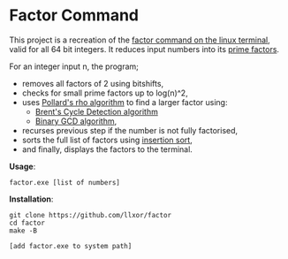 # Factor Command
This project is a recreation of the [factor command on the linux terminal](https://en.wikipedia.org/wiki/Factor_(Unix)), valid for all 64 bit integers. It reduces input numbers into its [prime factors](https://en.wikipedia.org/wiki/Integer_factorization#Prime_decomposition).

For an integer input n, the program;
- removes all factors of 2 using bitshifts,
- checks for small prime factors up to log(n)^2,
- uses [Pollard's rho algorithm](https://en.wikipedia.org/wiki/Pollard%27s_rho_algorithm) to find a larger factor using:
    - [Brent's Cycle Detection algorithm](https://en.wikipedia.org/wiki/Cycle_detection#Brent.27s_algorithm)
    - [Binary GCD algorithm](https://en.wikipedia.org/wiki/Binary_GCD_algorithm),
- recurses previous step if the number is not fully factorised,
- sorts the full list of factors using [insertion sort](https://en.wikipedia.org/wiki/Insertion_sort),
- and finally, displays the factors to the terminal.

**Usage**:
```
factor.exe [list of numbers]
```

**Installation**:
```
git clone https://github.com/llxor/factor
cd factor
make -B

[add factor.exe to system path]
```
